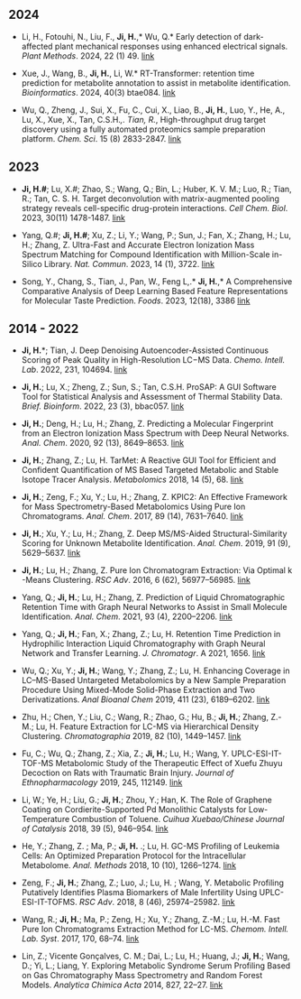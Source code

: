 ## 2024

- Li, H., Fotouhi, N., Liu, F., **Ji, H.**,* Wu, Q.* Early detection of dark-affected plant mechanical responses using enhanced electrical signals. *Plant Methods*. 2024, 22 (1) 49. [link](https://doi.org/10.1186/s13007-024-01169-4)

- Xue, J., Wang, B., **Ji, H.**, Li, W.* RT-Transformer: retention time prediction for metabolite annotation to assist in metabolite identification. *Bioinformatics*. 2024, 40(3) btae084. [link](https://academic.oup.com/bioinformatics/article/doi/10.1093/bioinformatics/btae084/7613958)

- Wu, Q., Zheng, J., Sui, X., Fu, C., Cui, X., Liao, B., **Ji, H.**, Luo, Y., He, A., Lu, X., Xue, X., Tan, C.S.H.*,. Tian, R.*, High-throughput drug target discovery using a fully automated proteomics sample preparation platform. *Chem. Sci*. 15 (8) 2833-2847. [link](https://pubs.rsc.org/en/content/articlelanding/2024/sc/d3sc05937e)


## 2023

- **Ji, H.#**; Lu, X.#; Zhao, S.; Wang, Q.; Bin, L.; Huber, K. V. M.; Luo, R.; Tian, R.; Tan, C. S. H. Target deconvolution with matrix-augmented pooling strategy reveals cell-specific drug-protein interactions. *Cell Chem. Biol*. 2023, 30(11) 1478-1487. [link](https://linkinghub.elsevier.com/retrieve/pii/S245194562300274X)

- Yang, Q.#; **Ji, H.#**; Xu, Z.; Li, Y.; Wang, P.; Sun, J.; Fan, X.; Zhang, H.; Lu, H.; Zhang, Z. Ultra-Fast and Accurate Electron Ionization Mass Spectrum Matching for Compound Identification with Million-Scale in-Silico Library. *Nat. Commun*. 2023, 14 (1), 3722. [link](https://www.nature.com/articles/s41467-023-39279-7)

- Song, Y., Chang, S., Tian, J., Pan, W., Feng L,.* **Ji, H.**,* A Comprehensive Comparative Analysis of Deep Learning Based Feature Representations for Molecular Taste Prediction. *Foods*. 2023, 12(18), 3386  [link](https://www.mdpi.com/2304-8158/12/18/3386)


## 2014 - 2022

- **Ji, H.***; Tian, J. Deep Denoising Autoencoder-Assisted Continuous Scoring of Peak Quality in High-Resolution LC−MS Data. *Chemo. Intell. Lab*. 2022, 231, 104694. [link](https://linkinghub.elsevier.com/retrieve/pii/S0169743922002052)

- **Ji, H.**; Lu, X.; Zheng, Z.; Sun, S.; Tan, C.S.H. ProSAP: A GUI Software Tool for Statistical Analysis and Assessment of Thermal Stability Data. *Brief. Bioinform*. 2022, 23 (3), bbac057. [link](https://doi.org/10.1093/bib/bbac057)

- **Ji, H.**; Deng, H.; Lu, H.; Zhang, Z. Predicting a Molecular Fingerprint from an Electron Ionization Mass Spectrum with Deep Neural Networks. *Anal. Chem*. 2020, 92 (13), 8649–8653. [link](https://pubs.acs.org/doi/10.1021/acs.analchem.0c01450)

- **Ji, H.**; Zhang, Z.; Lu, H. TarMet: A Reactive GUI Tool for Efficient and Confident Quantification of MS Based Targeted Metabolic and Stable Isotope Tracer Analysis. *Metabolomics* 2018, 14 (5), 68. [link](http://dx.doi.org/10.1007/s11306-018-1363-7)

- **Ji, H.**; Zeng, F.; Xu, Y.; Lu, H.; Zhang, Z. KPIC2: An Effective Framework for Mass Spectrometry-Based Metabolomics Using Pure Ion Chromatograms. *Anal. Chem*. 2017, 89 (14), 7631–7640. [link](https://pubs.acs.org/doi/10.1021/acs.analchem.7b01547)

- **Ji, H.**; Xu, Y.; Lu, H.; Zhang, Z. Deep MS/MS-Aided Structural-Similarity Scoring for Unknown Metabolite Identification. *Anal. Chem*. 2019, 91 (9), 5629–5637. [link](https://pubs.acs.org/doi/10.1021/acs.analchem.8b05405)

- **Ji, H.**; Lu, H.; Zhang, Z. Pure Ion Chromatogram Extraction: Via Optimal k -Means Clustering. *RSC Adv*. 2016, 6 (62), 56977–56985. [link](http://dx.doi.org/10.1039/C6RA08409E)

- Yang, Q.; **Ji, H.**; Lu, H.; Zhang, Z. Prediction of Liquid Chromatographic Retention Time with Graph Neural Networks to Assist in Small Molecule Identification. *Anal. Chem*. 2021, 93 (4), 2200–2206. [link](https://pubs.acs.org/doi/10.1021/acs.analchem.0c04071)

- Yang, Q.; **Ji, H.**; Fan, X.; Zhang, Z.; Lu, H. Retention Time Prediction in Hydrophilic Interaction Liquid Chromatography with Graph Neural Network and Transfer Learning. *J. Chromatogr*. A 2021, 1656. [link](https://www.sciencedirect.com/science/article/pii/S0021967321006609)

- Wu, Q.; Xu, Y.; **Ji, H.**; Wang, Y.; Zhang, Z.; Lu, H. Enhancing Coverage in LC–MS-Based Untargeted Metabolomics by a New Sample Preparation Procedure Using Mixed-Mode Solid-Phase Extraction and Two Derivatizations. *Anal Bioanal Chem* 2019, 411 (23), 6189–6202. [link](http://link.springer.com/10.1007/s00216-019-02010-x)

- Zhu, H.; Chen, Y.; Liu, C.; Wang, R.; Zhao, G.; Hu, B.; **Ji, H.**; Zhang, Z.-M.; Lu, H. Feature Extraction for LC-MS via Hierarchical Density Clustering. *Chromatographia* 2019, 82 (10), 1449–1457. [link](https://link.springer.com/article/10.1007/s10337-019-03766-1)

- Fu, C.; Wu, Q.; Zhang, Z.; Xia, Z.; **Ji, H.**; Lu, H.; Wang, Y. UPLC-ESI-IT-TOF-MS Metabolomic Study of the Therapeutic Effect of Xuefu Zhuyu Decoction on Rats with Traumatic Brain Injury. *Journal of Ethnopharmacology* 2019, 245, 112149. [link](https://linkinghub.elsevier.com/retrieve/pii/S0378-8741(19)32283-4)

- Li, W.; Ye, H.; Liu, G.; **Ji, H.**; Zhou, Y.; Han, K. The Role of Graphene Coating on Cordierite-Supported Pd Monolithic Catalysts for Low-Temperature Combustion of Toluene. *Cuihua Xuebao/Chinese Journal of Catalysis* 2018, 39 (5), 946–954. [link](https://www.sciencedirect.com/science/article/abs/pii/S1872206718630153)

- He, Y.; Zhang, Z. ; Ma, P.; **Ji, H.** .; Lu, H. GC-MS Profiling of Leukemia Cells: An Optimized Preparation Protocol for the Intracellular Metabolome. *Anal. Methods* 2018, 10 (10), 1266–1274. [link](https://pubs.rsc.org/en/content/articlelanding/2018/ay/c7ay02578e)

- Zeng, F.; **Ji, H.**; Zhang, Z.; Luo, J.; Lu, H. ; Wang, Y. Metabolic Profiling Putatively Identifies Plasma Biomarkers of Male Infertility Using UPLC-ESI-IT-TOFMS. *RSC Adv*. 2018, 8 (46), 25974–25982. [link](https://pubs.rsc.org/en/content/articlelanding/2018/ra/c8ra01897a)

- Wang, R.; **Ji, H.**; Ma, P.; Zeng, H.; Xu, Y.; Zhang, Z.-M.; Lu, H.-M. Fast Pure Ion Chromatograms Extraction Method for LC-MS. *Chemom. Intell. Lab. Syst*. 2017, 170, 68–74. [link](https://linkinghub.elsevier.com/retrieve/pii/S0169743917303726)

- Lin, Z.; Vicente Gonçalves, C. M.; Dai, L.; Lu, H.; Huang, J.; **Ji, H.**; Wang, D.; Yi, L.; Liang, Y. Exploring Metabolic Syndrome Serum Profiling Based on Gas Chromatography Mass Spectrometry and Random Forest Models. *Analytica Chimica Acta* 2014, 827, 22–27. [link](https://doi.org/10.1016/j.aca.2014.04.008)
